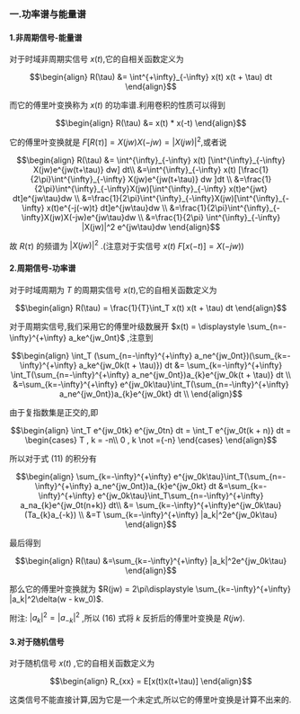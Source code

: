 ### 一.功率谱与能量谱
#### 1.非周期信号-能量谱
对于时域非周期实信号 $x(t)$,它的自相关函数定义为

$$\begin{align}
    R(\tau) &= \int^{+\infty}_{-\infty} x(t) x(t + \tau) dt
\end{align}$$

而它的傅里叶变换称为 $x(t)$ 的功率谱.利用卷积的性质可以得到

$$\begin{align}
    R(\tau) &= x(t) * x(-t)
\end{align}$$


它的傅里叶变换就是 $F[R(\tau)] = X(jw)X(-jw) = |X(jw)|^2$,或者说

$$\begin{align}
    R(\tau) &= \int^{\infty}_{-\infty} x(t) [\int^{\infty}_{-\infty} X(jw)e^{jw(t+\tau)} dw] dt\\
    &=\int^{\infty}_{-\infty} x(t) [\frac{1}{2\pi}\int^{\infty}_{-\infty} X(jw)e^{jw(t+\tau)} dw ]dt \\
    &=\frac{1}{2\pi}\int^{\infty}_{-\infty}X(jw)[\int^{\infty}_{-\infty} x(t)e^{jwt} dt]e^{jw\tau}dw \\
    &=\frac{1}{2\pi}\int^{\infty}_{-\infty}X(jw)[\int^{\infty}_{-\infty} x(t)e^{-j(-w)t} dt]e^{jw\tau}dw \\
    &=\frac{1}{2\pi}\int^{\infty}_{-\infty}X(jw)X(-jw)e^{jw\tau}dw \\ 
    &=\frac{1}{2\pi} \int^{\infty}_{-\infty} |X(jw)|^2 e^{jw\tau}dw
\end{align}$$

故 $R(\tau)$ 的频谱为 $|X(jw)|^2$ .(注意对于实信号 $x(t)$ $F[x(-t)] = X(-jw)$)





#### 2.周期信号-功率谱
对于时域周期为 $T$ 的周期实信号 $x(t)$,它的自相关函数定义为

$$\begin{align}
    R(\tau) =  \frac{1}{T}\int_T x(t) x(t + \tau) dt
\end{align}$$

对于周期实信号,我们采用它的傅里叶级数展开 $x(t) = \displaystyle \sum_{n=-\infty}^{+\infty} a_ke^{jw_0nt}$ ,注意到

$$\begin{align}
    \int_T (\sum_{n=-\infty}^{+\infty} a_ne^{jw_0nt})(\sum_{k=-\infty}^{+\infty} a_ke^{jw_0k(t + \tau)}) dt
    &= \sum_{k=-\infty}^{+\infty} \int_T(\sum_{n=-\infty}^{+\infty} a_ne^{jw_0nt})a_{k}e^{jw_0k(t + \tau)} dt \\
    &=\sum_{k=-\infty}^{+\infty} e^{jw_0k\tau}\int_T(\sum_{n=-\infty}^{+\infty} a_ne^{jw_0nt})a_{k}e^{jw_0kt} dt \\
\end{align}$$

由于复指数集是正交的,即

$$\begin{align}
    \int_T e^{jw_0tk} e^{jw_0tn} dt = \int_T e^{jw_0t(k + n)} dt = \begin{cases}
        T  , k = -n\\
        0 , k \not ={-n}
    \end{cases} 
\end{align}$$

所以对于式 $(11)$ 的积分有

$$\begin{align}
    \sum_{k=-\infty}^{+\infty} e^{jw_0k\tau}\int_T(\sum_{n=-\infty}^{+\infty} a_ne^{jw_0nt})a_{k}e^{jw_0kt} dt 
    &=\sum_{k=-\infty}^{+\infty} e^{jw_0k\tau}\int_T\sum_{n=-\infty}^{+\infty} a_na_{k}e^{jw_0t(n+k)} dt\\
    &= \sum_{k=-\infty}^{+\infty}e^{jw_0k\tau}(Ta_{k}a_{-k}) \\
    &=T \sum_{k=-\infty}^{+\infty} |a_k|^2e^{jw_0k\tau}
\end{align}$$

最后得到

$$\begin{align}
    R(\tau) &=\sum_{k=-\infty}^{+\infty} |a_k|^2e^{jw_0k\tau}
\end{align}$$

那么它的傅里叶变换就为 $R(jw) = 2\pi\displaystyle \sum_{k=-\infty}^{+\infty} |a_k|^2\delta(w - kw_0)$.

附注: $|a_k|^2 = |a_{-k}|^2$ ,所以 $(16)$ 式将 $k$ 反折后的傅里叶变换是 $R(jw)$.



#### 3.对于随机信号
对于随机信号 $x(t)$ ,它的自相关函数定义为

$$\begin{align}
    R_{xx} = E[x(t)x(t+\tau)]
\end{align}$$

这类信号不能直接计算,因为它是一个未定式,所以它的傅里叶变换是计算不出来的.
